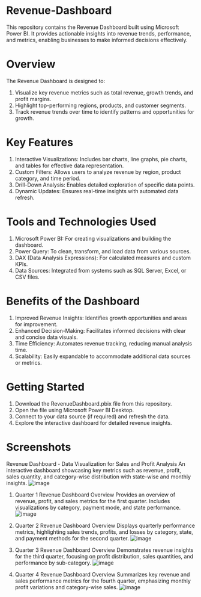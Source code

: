 # Revenue-Dashboard
This repository contains the Revenue Dashboard built using Microsoft Power BI. It provides actionable insights into revenue trends, performance, and metrics, enabling businesses to make informed decisions effectively.

# Overview
The Revenue Dashboard is designed to:
1. Visualize key revenue metrics such as total revenue, growth trends, and profit margins.
2. Highlight top-performing regions, products, and customer segments.
3. Track revenue trends over time to identify patterns and opportunities for growth.

# Key Features
1. Interactive Visualizations: Includes bar charts, line graphs, pie charts, and tables for effective data representation.
2. Custom Filters: Allows users to analyze revenue by region, product category, and time period.
3. Drill-Down Analysis: Enables detailed exploration of specific data points.
4. Dynamic Updates: Ensures real-time insights with automated data refresh.

# Tools and Technologies Used
1. Microsoft Power BI: For creating visualizations and building the dashboard.
2. Power Query: To clean, transform, and load data from various sources.
3. DAX (Data Analysis Expressions): For calculated measures and custom KPIs.
4. Data Sources: Integrated from systems such as SQL Server, Excel, or CSV files.

# Benefits of the Dashboard
1. Improved Revenue Insights: Identifies growth opportunities and areas for improvement.
2. Enhanced Decision-Making: Facilitates informed decisions with clear and concise data visuals.
3. Time Efficiency: Automates revenue tracking, reducing manual analysis time.
4. Scalability: Easily expandable to accommodate additional data sources or metrics.

# Getting Started
1. Download the RevenueDashboard.pbix file from this repository.
2. Open the file using Microsoft Power BI Desktop.
3. Connect to your data source (if required) and refresh the data.
4. Explore the interactive dashboard for detailed revenue insights.

# Screenshots
Revenue Dashboard - Data Visualization for Sales and Profit Analysis
An interactive dashboard showcasing key metrics such as revenue, profit, sales quantity, and category-wise distribution with state-wise and monthly insights.
![image](https://github.com/user-attachments/assets/e201dc34-0dba-43aa-93e6-293f6e7bf1aa)

1. Quarter 1 Revenue Dashboard Overview
Provides an overview of revenue, profit, and sales metrics for the first quarter. Includes visualizations by category, payment mode, and state performance.
![image](https://github.com/user-attachments/assets/ba9b05bb-8bf1-4d4c-8481-e52c3ecf627e)

2. Quarter 2 Revenue Dashboard Overview
Displays quarterly performance metrics, highlighting sales trends, profits, and losses by category, state, and payment methods for the second quarter.
![image](https://github.com/user-attachments/assets/10c19b63-715c-43af-a3b7-7fefa32f37d5)

3. Quarter 3 Revenue Dashboard Overview
 Demonstrates revenue insights for the third quarter, focusing on profit distribution, sales quantities, and performance by sub-category.
![image](https://github.com/user-attachments/assets/286b89e2-abfe-42d3-a035-fd5ac454ab29)

4. Quarter 4 Revenue Dashboard Overview
Summarizes key revenue and sales performance metrics for the fourth quarter, emphasizing monthly profit variations and category-wise sales.
![image](https://github.com/user-attachments/assets/b7a04a55-279e-4b4e-94ab-dc8882b795fe)




